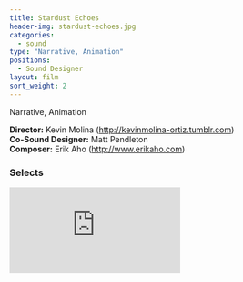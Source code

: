 ```yaml
---
title: Stardust Echoes
header-img: stardust-echoes.jpg
categories:
  - sound
type: "Narrative, Animation"
positions:
  - Sound Designer
layout: film
sort_weight: 2
---
```

Narrative, Animation

**Director:** Kevin Molina (<http://kevinmolina-ortiz.tumblr.com>)  
**Co-Sound Designer:** Matt Pendleton  
**Composer:** Erik Aho (<http://www.erikaho.com>)  

### Selects

<div class="center-block auto-resizable-iframe">
  <div>
    <iframe src="https://www.youtube-nocookie.com/embed/YCWtbDX8RNE?rel=0&amp;showinfo=0" frameborder="0" allowfullscreen></iframe>
  </div>
</div>
